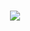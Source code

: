 <div align="center">
  <h1>
    <img src="https://readme-typing-svg.herokuapp.com/?lines=PLEASE+🛐;RUN+EXE+FILE+IN+RELEASE;&center=true&size=30">
  </h1>
</div>
